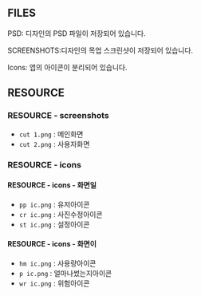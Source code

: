 ## FILES

PSD: 디자인의 PSD 파일이 저장되어 있습니다.

SCREENSHOTS:디자인의 목업 스크린샷이 저장되어 있습니다.

Icons: 앱의 아이콘이 분리되어 있습니다.

## RESOURCE

###  RESOURCE - screenshots
- `cut 1.png` : 메인화면
- `cut 2.png` : 사용자화면

###  RESOURCE - icons

####  RESOURCE - icons - 화면일
- `pp ic.png` : 유저아이콘
- `cr ic.png` : 사진수정아이콘
- `st ic.png` : 설정아이콘

####  RESOURCE - icons - 화면이

- `hm ic.png` : 사용량아이콘
- `p ic.png` : 얼마나썼는지아이콘
- `wr ic.png` : 위험아이콘


